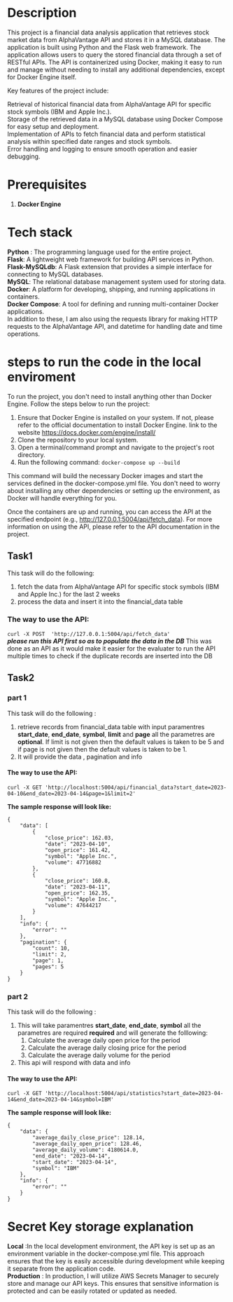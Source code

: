 # Description
This project is a financial data analysis  application that retrieves stock market data from AlphaVantage API and stores it in a MySQL database. The application is built using Python and the Flask web framework. The application allows users to query the stored financial data through a set of RESTful APIs. The API is containerized using Docker, making it easy to run and manage without needing to install any additional dependencies, except for Docker Engine itself.

Key features of the project include:

Retrieval of historical financial data from AlphaVantage API for specific stock symbols (IBM and Apple Inc.).<br />
Storage of the retrieved data in a MySQL database using Docker Compose for easy setup and deployment.<br />
Implementation of APIs to fetch financial data and perform statistical analysis within specified date ranges and stock symbols.<br />
Error handling and logging to ensure smooth operation and easier debugging.<br />

# Prerequisites
1. **Docker Engine**

# Tech stack 
**Python** : The programming language used for the entire project.<br />
**Flask**: A lightweight web framework for building API services in Python.<br />
**Flask-MySQLdb**: A Flask extension that provides a simple interface for connecting to MySQL databases.<br />
**MySQL**: The relational database management system used for storing data.<br />
**Docker**: A platform for developing, shipping, and running applications in containers.<br />
**Docker Compose**: A tool for defining and running multi-container Docker applications.<br />
In addition to these, I am also using the requests library for making HTTP requests to the AlphaVantage API, and datetime for handling date and time operations.<br />

# steps to run the code in the local enviroment

To run the project, you don't need to install anything other than Docker Engine. Follow the steps below to run the project:

1. Ensure that Docker Engine is installed on your system. If not, please refer to the official documentation to install Docker Engine. link to the website  https://docs.docker.com/engine/install/ 
2. Clone the repository to your local system.
3. Open a terminal/command prompt and navigate to the project's root directory.
4. Run the following command: ``` docker-compose up --build ```

This command will build the necessary Docker images and start the services defined in the docker-compose.yml file. You don't need to worry about installing any other dependencies or setting up the environment, as Docker will handle everything for you.

Once the containers are up and running, you can access the API at the specified endpoint (e.g., http://127.0.0.1:5004/api/fetch_data). For more information on using the API, please refer to the API documentation in the project.

## Task1
This task will do the following: 
1. fetch the data from  AlphaVantage API for specific stock symbols (IBM and Apple Inc.) for the last 2 weeks <br />
2. process the data and insert it into the financial_data table

### The way to use the API:
```curl -X POST  'http://127.0.0.1:5004/api/fetch_data'```<br />
***please run this API first so as to populate the data in the DB***
This was done as an API as it would make it easier for the evaluater to run the API multiple times to check if the duplicate records are inserted into the DB

## Task2

### part 1
 This task will do the following : <br />
 1. retrieve records from financial_data table with input paramentres **start_date**, **end_date**, **symbol**, **limit** and **page**  all the parametres are **optional**. If limit is not given then the default values is taken to be 5 and if page is not given then the default values is taken to be 1.
 2. It will provide the data , pagination and info 
#### The way to use the API:
```curl -X GET 'http://localhost:5004/api/financial_data?start_date=2023-04-10&end_date=2023-04-14&page=1&limit=2'```

**The sample response will look like:**

```
{
    "data": [
        {
            "close_price": 162.03,
            "date": "2023-04-10",
            "open_price": 161.42,
            "symbol": "Apple Inc.",
            "volume": 47716882
        },
        {
            "close_price": 160.8,
            "date": "2023-04-11",
            "open_price": 162.35,
            "symbol": "Apple Inc.",
            "volume": 47644217
        }
    ],
    "info": {
        "error": ""
    },
    "pagination": {
        "count": 10,
        "limit": 2,
        "page": 1,
        "pages": 5
    }
}

```


### part 2
This task will do the following : <br />
1. This will take paramentres  **start_date**, **end_date**, **symbol** all the parametres are required **required** and will generate the folllowing:
    1. Calculate the average daily open price for the period <br />
    2. Calculate the average daily closing price for the period <br />
    3. Calculate the average daily volume for the period <br />
2. This api will respond with data and info

#### The way to use the API:
``` curl -X GET 'http://localhost:5004/api/statistics?start_date=2023-04-14&end_date=2023-04-14&symbol=IBM' ```

**The sample response will look like:**

```
{
    "data": {
        "average_daily_close_price": 128.14,
        "average_daily_open_price": 128.46,
        "average_daily_volume": 4180614.0,
        "end_date": "2023-04-14",
        "start_date": "2023-04-14",
        "symbol": "IBM"
    },
    "info": {
        "error": ""
    }
}
```

# Secret Key storage explanation

**Local** :In the local development environment, the API key is set up as an environment variable in the docker-compose.yml file. This approach ensures that the key is easily accessible during development while keeping it separate from the application code.<br />
**Production** : In production, I will utilize AWS Secrets Manager to securely store and manage our API keys. This ensures that sensitive information is protected and can be easily rotated or updated as needed.

